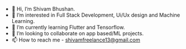 - 👋 Hi, I’m Shivam Bhushan.
- 👀 I’m interested in Full Stack Development, Ui/Ux design and Machine Learning.
- 🌱 I’m currently learning Flutter and Tensorflow.
- 💞️ I’m looking to collaborate on app based/ML projects.
- 📫 How to reach me - shivamfreelance13@gmail.com

<!---
shivam-bhushan/shivam-bhushan is a ✨ special ✨ repository because its `README.md` (this file) appears on your GitHub profile.
You can click the Preview link to take a look at your changes.
--->
